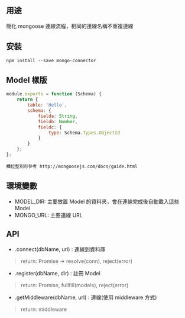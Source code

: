## 用途
簡化 mongoose 連線流程，相同的連線名稱不重複連線

## 安裝
```shell
npm install --save mongo-connector
```

## Model 樣版
```javascript
module.exports = function (Schema) {
    return {
        table: 'Hello',
        schema: {
            fielda: String,
            fieldb: Number,
            fieldc: {
                type: Schema.Types.ObjectId
            }
        }
    };
};
```

```
欄位型別可參考 http://mongoosejs.com/docs/guide.html
```

## 環境變數
- MODEL_DIR: 主要放置 Model 的資料夾，會在連線完成後自動載入這些 Model
- MONGO_URL: 主要連線 URL

## API
- .connect(dbName, url) : 連線到資料庫
> return: Promise -> resolve(conn), reject(error)
   
- .register(dbName, dir) : 註冊 Model
> return: Promise, fullfill(models), reject(error)

- .getMiddleware(dbName, url) : 連線(使用 middleware 方式)
> return: middleware